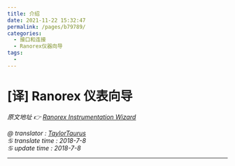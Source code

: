 ```yaml
---
title: 介绍
date: 2021-11-22 15:32:47
permalink: /pages/b79789/
categories:
  - 接口和连接
  - Ranorex仪器向导
tags:
  - 
---
```

# [译] Ranorex 仪表向导

*原文地址 👉 [Ranorex Instrumentation Wizard][0]*

*@ translator : [TaylorTaurus](https://github.com/taylortaurus)*    
*♋ translate time : 2018-7-8*    
*♋ update time : 2018-7-8*  

---

[0]: https://www.ranorex.com/help/latest/interfaces-connectivity/instrumentation-wizard/getting-started/

